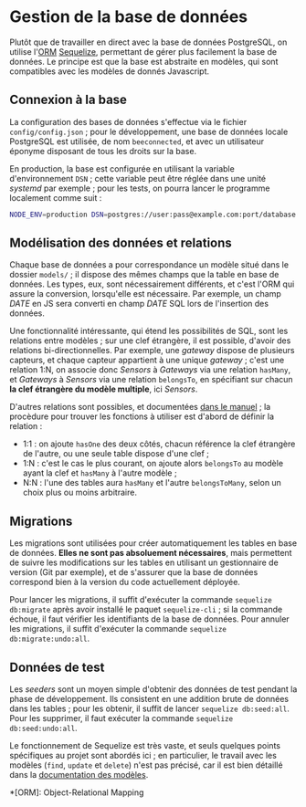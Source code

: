 # Gestion de la base de données

Plutôt que de travailler en direct avec la base de données PostgreSQL, on utilise l'[ORM](https://fr.wikipedia.org/wiki/Mapping_objet-relationnel) [Sequelize](https://sequelize.org/), permettant de gérer plus facilement la base de données. Le principe est que la base est abstraite en modèles, qui sont compatibles avec les modèles de donnés Javascript.

## Connexion à la base

La configuration des bases de données s'effectue via le fichier `config/config.json` ; pour le développement, une base de données locale PostgreSQL est utilisée, de nom `beeconnected`, et avec un utilisateur éponyme disposant de tous les droits sur la base.

En production, la base est configurée en utilisant la variable d'environnement `DSN` ; cette variable peut être réglée dans une unité *systemd* par exemple ; pour les tests, on pourra lancer le programme localement comme suit :

```bash
NODE_ENV=production DSN=postgres://user:pass@example.com:port/database node www/bin
```

## Modélisation des données et relations

Chaque base de données a pour correspondance un modèle situé dans le dossier `models/` ; il dispose des mêmes champs que la table en base de données. Les types, eux, sont nécessairement différents, et c'est l'ORM qui assure la conversion, lorsqu'elle est nécessaire. Par exemple, un champ *DATE* en JS sera converti en champ *DATE* SQL lors de l'insertion des données.

Une fonctionnalité intéressante, qui étend les possibilités de SQL, sont les relations entre modèles ; sur une clef étrangère, il est possible, d'avoir des relations bi-directionnelles. Par exemple, une *gateway* dispose de plusieurs capteurs, et chaque capteur appartient à une unique *gateway* ; c'est une relation 1:N, on associe donc *Sensors* à *Gateways* via une relation `hasMany`, et *Gateways* à *Sensors* via une relation `belongsTo`, en spécifiant sur chacun **la clef étrangère du modèle multiple**, ici *Sensors*.

D'autres relations sont possibles, et documentées [dans le manuel](https://sequelize.org/v5/manual/associations.html) ; la procèdure pour trouver les fonctions à utiliser est d'abord de définir la relation :

- 1:1 : on ajoute `hasOne` des deux côtés, chacun référence la clef étrangère de l'autre, ou une seule table dispose d'une clef ;
- 1:N : c'est le cas le plus courant, on ajoute alors `belongsTo` au modèle ayant la clef et `hasMany` à l'autre modèle ;
- N:N : l'une des tables aura `hasMany` et l'autre `belongsToMany`, selon un choix plus ou moins arbitraire.

## Migrations

Les migrations sont utilisées pour créer automatiquement les tables en base de données. **Elles ne sont pas absoluement nécessaires**, mais permettent de suivre les modifications sur les tables en utilisant un gestionnaire de version (Git par exemple), et de s'assurer que la base de données correspond bien à la version du code actuellement déployée.

Pour lancer les migrations, il suffit d'exécuter la commande `sequelize db:migrate` après avoir installé le paquet `sequelize-cli` ; si la commande échoue, il faut vérifier les identifiants de la base de données. Pour annuler les migrations, il suffit d'exécuter la commande `sequelize db:migrate:undo:all`.

## Données de test

Les *seeders* sont un moyen simple d'obtenir des données de test pendant la phase de développement. Ils consistent en une addition brute de données dans les tables ; pour les obtenir, il suffit de lancer `sequelize db:seed:all`. Pour les supprimer, il faut exécuter la commande `sequelize db:seed:undo:all`.

Le fonctionnement de Sequelize est très vaste, et seuls quelques points spécifiques au projet sont abordés ici ; en particulier, le travail avec les modèles (`find`, `update` et `delete`) n'est pas précisé, car il est bien détaillé dans la [documentation des modèles](https://sequelize.org/v5/class/lib/model.js~Model.html).

*[ORM]: Object-Relational Mapping